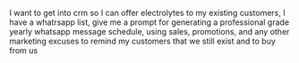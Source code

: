 I want to get into crm so I can offer electrolytes to my existing customers, I have a whatrsapp list, give me a prompt for generating a professional grade yearly whatsapp message schedule, using sales, promotions, and any other marketing excuses to remind my customers that we still exist and to buy from us 